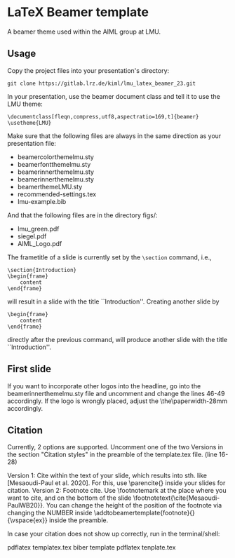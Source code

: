 # LaTeX Beamer template 

A beamer theme used within the AIML group at LMU.

## Usage

Copy the project files into your presentation's directory:

`git clone https://gitlab.lrz.de/kiml/lmu_latex_beamer_23.git`

In your presentation, use the beamer document class and tell it to use the LMU theme:

```
\documentclass[fleqn,compress,utf8,aspectratio=169,t]{beamer}
\usetheme{LMU}
```

Make sure that the following files are always in the same direction as your presentation file:


- beamercolorthemelmu.sty
- beamerfontthemelmu.sty
- beamerinnerthemelmu.sty
- beamerinnerthemelmu.sty
- beamerthemeLMU.sty
- recommended-settings.tex
- lmu-example.bib

And that the following files are in the directory figs/:

- lmu_green.pdf
- siegel.pdf
- AIML_Logo.pdf


The frametitle of a slide is currently set by the `\section` command, i.e.,

```
\section{Introduction}
\begin{frame}
    content
\end{frame}
```
will result in a slide with the title ``Introduction''. Creating another slide by 

```
\begin{frame}
    content
\end{frame}
```
directly after the previous command,  will produce another slide with the title ``Introduction''.

## First slide

If you want to incorporate other logos into the headline, go into the beamerinnerthemelmu.sty file and uncomment and change the lines 46-49 accordingly. If the logo is wrongly placed, adjust the \the\paperwidth-28mm accordingly.		


## Citation
Currently, 2 options are supported. Uncomment one of the two Versions in the section "Citation styles" in the preamble of the template.tex file.
(line 16-28)

Version 1: Cite within the text of your slide, which results into sth. like [Mesaoudi-Paul et al. 2020]. For this, use \parencite{} inside your slides
for citation.
Version 2: Footnote cite. Use \footnotemark at the place where you want to cite, and on the bottom of the slide \footnotetext{\cite{Mesaoudi-PaulWB20}}.
You can change the height of the position of the footnote via changing the NUMBER inside \addtobeamertemplate{footnote}{}{\vspace{<NUMBER>ex}}
inside the preamble.

In case your citation does not show up correctly, run in the terminal/shell:

pdflatex templatex.tex
biber template
pdflatex tenplate.tex




